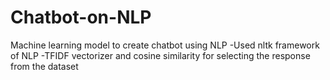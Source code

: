 # Chatbot-on-NLP
Machine learning model to create chatbot using NLP
-Used nltk framework of NLP
-TFIDF vectorizer and cosine similarity for selecting the response from the dataset
